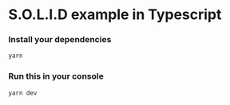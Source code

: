 # S.O.L.I.D example in Typescript

### Install your dependencies
```sh
yarn
```
### Run this in your console
```sh
yarn dev
```